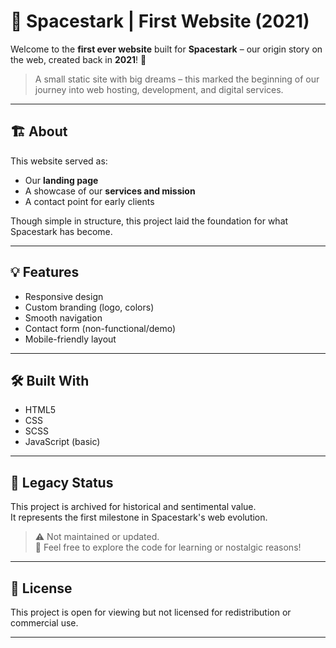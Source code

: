 # 🌌 Spacestark | First Website (2021)

Welcome to the **first ever website** built for **Spacestark** – our origin story on the web, created back in **2021**! 🚀

> A small static site with big dreams – this marked the beginning of our journey into web hosting, development, and digital services.

---

## 🏗️ About

This website served as:
- Our **landing page**
- A showcase of our **services and mission**
- A contact point for early clients

Though simple in structure, this project laid the foundation for what Spacestark has become.

---

## 💡 Features

- Responsive design
- Custom branding (logo, colors)
- Smooth navigation
- Contact form (non-functional/demo)
- Mobile-friendly layout

---

## 🛠️ Built With

- HTML5
- CSS
- SCSS
- JavaScript (basic)

---

## 🚀 Legacy Status

This project is archived for historical and sentimental value.  
It represents the first milestone in Spacestark's web evolution.

> ⚠️ Not maintained or updated.  
> 💬 Feel free to explore the code for learning or nostalgic reasons!

---

## 📜 License

This project is open for viewing but not licensed for redistribution or commercial use.

---


